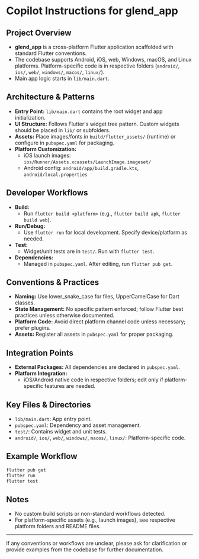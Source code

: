 # Copilot Instructions for glend_app

## Project Overview
- **glend_app** is a cross-platform Flutter application scaffolded with standard Flutter conventions.
- The codebase supports Android, iOS, web, Windows, macOS, and Linux platforms. Platform-specific code is in respective folders (`android/`, `ios/`, `web/`, `windows/`, `macos/`, `linux/`).
- Main app logic starts in `lib/main.dart`.

## Architecture & Patterns
- **Entry Point:** `lib/main.dart` contains the root widget and app initialization.
- **UI Structure:** Follows Flutter's widget tree pattern. Custom widgets should be placed in `lib/` or subfolders.
- **Assets:** Place images/fonts in `build/flutter_assets/` (runtime) or configure in `pubspec.yaml` for packaging.
- **Platform Customization:**
  - iOS launch images: `ios/Runner/Assets.xcassets/LaunchImage.imageset/`
  - Android config: `android/app/build.gradle.kts`, `android/local.properties`

## Developer Workflows
- **Build:**
  - Run `flutter build <platform>` (e.g., `flutter build apk`, `flutter build web`).
- **Run/Debug:**
  - Use `flutter run` for local development. Specify device/platform as needed.
- **Test:**
  - Widget/unit tests are in `test/`. Run with `flutter test`.
- **Dependencies:**
  - Managed in `pubspec.yaml`. After editing, run `flutter pub get`.

## Conventions & Practices
- **Naming:** Use lower_snake_case for files, UpperCamelCase for Dart classes.
- **State Management:** No specific pattern enforced; follow Flutter best practices unless otherwise documented.
- **Platform Code:** Avoid direct platform channel code unless necessary; prefer plugins.
- **Assets:** Register all assets in `pubspec.yaml` for proper packaging.

## Integration Points
- **External Packages:** All dependencies are declared in `pubspec.yaml`.
- **Platform Integration:**
  - iOS/Android native code in respective folders; edit only if platform-specific features are needed.

## Key Files & Directories
- `lib/main.dart`: App entry point.
- `pubspec.yaml`: Dependency and asset management.
- `test/`: Contains widget and unit tests.
- `android/`, `ios/`, `web/`, `windows/`, `macos/`, `linux/`: Platform-specific code.

## Example Workflow
```sh
flutter pub get
flutter run
flutter test
```

## Notes
- No custom build scripts or non-standard workflows detected.
- For platform-specific assets (e.g., launch images), see respective platform folders and README files.

---
If any conventions or workflows are unclear, please ask for clarification or provide examples from the codebase for further documentation.
